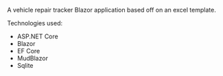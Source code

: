 A vehicle repair tracker Blazor application based off on an excel template.

Technologies used:

- ASP.NET Core
- Blazor
- EF Core
- MudBlazor
- Sqlite
